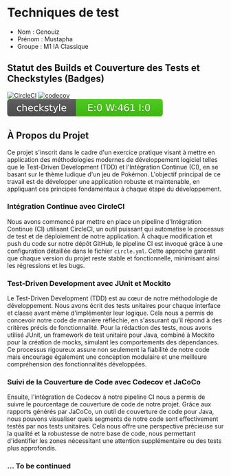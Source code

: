 # Techniques de test

- Nom : Genouiz
- Prénom : Mustapha
- Groupe : M1 IA Classique

## Statut des Builds et Couverture des Tests et Checkstyles (Badges)

[![CircleCI](https://dl.circleci.com/status-badge/img/gh/Mustapha-Kdb/ceri-m1-techniques-de-test/tree/master.svg?style=svg)](https://dl.circleci.com/status-badge/redirect/gh/Mustapha-Kdb/ceri-m1-techniques-de-test/tree/master)
[![codecov](https://codecov.io/gh/Mustapha-Kdb/ceri-m1-techniques-de-test/graph/badge.svg?token=6JNCQ0TG5R)](https://codecov.io/gh/Mustapha-Kdb/ceri-m1-techniques-de-test)
![Checkstyle Badge](src/main/resources/badges/checkstyle-result.svg)


## À Propos du Projet

Ce projet s'inscrit dans le cadre d'un exercice pratique visant à mettre en application des méthodologies modernes de développement logiciel telles que le Test-Driven Development (TDD) et l'Intégration Continue (CI), en se basant sur le thème ludique d'un jeu de Pokémon. L'objectif principal de ce travail est de développer une application robuste et maintenable, en appliquant ces principes fondamentaux à chaque étape du développement.

### Intégration Continue avec CircleCI

Nous avons commencé par mettre en place un pipeline d'Intégration Continue (CI) utilisant CircleCI, un outil puissant qui automatise le processus de test et de déploiement de notre application. À chaque modification et push du code sur notre dépôt GitHub, le pipeline CI est invoqué grâce à une configuration détaillée dans le fichier `circle.yml`. Cette approche garantit que chaque version du projet reste stable et fonctionnelle, minimisant ainsi les régressions et les bugs.

### Test-Driven Development avec JUnit et Mockito

Le Test-Driven Development (TDD) est au cœur de notre méthodologie de développement. Nous avons écrit des tests unitaires pour chaque interface et classe avant même d'implémenter leur logique. Cela nous a permis de concevoir notre code de manière réfléchie, en s'assurant qu'il répond à des critères précis de fonctionnalité. Pour la rédaction des tests, nous avons utilisé JUnit, un framework de test unitaire pour Java, combiné à Mockito pour la création de mocks, simulant les comportements des dépendances. Ce processus rigoureux assure non seulement la fiabilité de notre code mais encourage également une conception modulaire et une meilleure compréhension des fonctionnalités développées.

### Suivi de la Couverture de Code avec Codecov et JaCoCo

Ensuite, l'intégration de Codecov à notre pipeline CI nous a permis de suivre le pourcentage de couverture de code de notre projet. Grâce aux rapports générés par JaCoCo, un outil de couverture de code pour Java, nous pouvons visualiser quels segments de notre code sont effectivement testés par nos tests unitaires. Cela nous offre une perspective précieuse sur la qualité et la robustesse de notre base de code, nous permettant d'identifier les zones nécessitant une attention supplémentaire ou des tests plus approfondis.

### ... To be continued 

